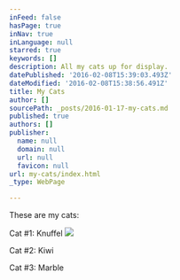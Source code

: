 ```yaml
---
inFeed: false
hasPage: true
inNav: true
inLanguage: null
starred: true
keywords: []
description: All my cats up for display.
datePublished: '2016-02-08T15:39:03.493Z'
dateModified: '2016-02-08T15:38:56.491Z'
title: My Cats
author: []
sourcePath: _posts/2016-01-17-my-cats.md
published: true
authors: []
publisher:
  name: null
  domain: null
  url: null
  favicon: null
url: my-cats/index.html
_type: WebPage

---
```

These are my cats:

Cat \#1: Knuffel
![](https://the-grid-user-content.s3-us-west-2.amazonaws.com/b68296b4-c04d-40bc-a0e9-9c2884514bf5.jpg)

Cat \#2: Kiwi

Cat \#3: Marble